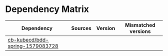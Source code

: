# Dependency Matrix

Dependency | Sources | Version | Mismatched versions
---------- | ------- | ------- | -------------------
[cb-kubecd/bdd-spring-1579083728](https://github.com/cb-kubecd/bdd-spring-1579083728.git) |  | []() | 
